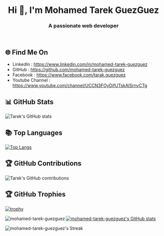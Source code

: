 <h1 align="center">Hi 👋, I'm Mohamed Tarek GuezGuez</h1>
<h3 align="center">A passionate web developer</h3>

<br />

## 🌐 Find Me On
- LinkedIn : https://www.linkedin.com/in/mohamed-tarek-guezguez
- GitHub : https://github.com/mohamed-tarek-guezguez
- Facebook : https://www.facebook.com/tarak.guezguez
- Youtube Channel : https://www.youtube.com/channel/UCCN3FOyDifUTskAlSrnvCTg

## 📊 GitHub Stats

![Tarek's GitHub stats](https://github-readme-stats.vercel.app/api?username=mohamed-tarek-guezguez&show_icons=true&theme=radical)

 ## 📚 Top Languages

[![Top Langs](https://github-readme-stats.vercel.app/api/top-langs/?username=mohamed-tarek-guezguez&layout=compact&theme=radical)](https://github.com/mohamed-tarek-guezguez/github-readme-stats)

## 🏆 GitHub Contributions

![Tarek's GitHub contributions](https://github-readme-streak-stats.herokuapp.com/?user=mohamed-tarek-guezguez&theme=radical)

## 🏆 GitHub Trophies

[![trophy](https://github-profile-trophy.vercel.app/?username=mohamed-tarek-guezguez&theme=radical)](https://github.com/mohamed-tarek-guezguez/github-profile-trophy)

<p><img align="left" src="https://github-readme-stats.vercel.app/api/top-langs?username=mohamed-tarek-guezguez&show_icons=true&locale=en&layout=compact" alt="mohamed-tarek-guezguez" /></p>
 
[![mohamed-tarek-guezguez's GitHub stats](https://github-readme-stats.vercel.app/api?username=mohamed-tarek-guezguez&count_private=true&include_all_commits=true)](https://github.com/anuraghazra/github-readme-stats)
 
 
![mohamed-tarek-guezguez's Streak](https://github-readme-streak-stats.herokuapp.com/?user=mohamed-tarek-guezguez&theme=vue&hide_border=true)
